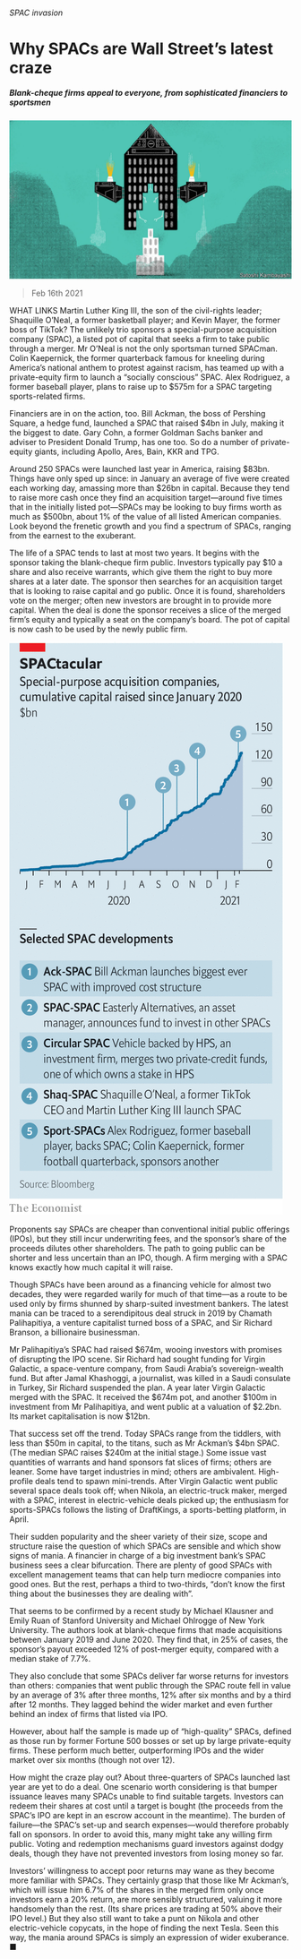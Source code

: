 ###### SPAC invasion

# Why SPACs are Wall Street’s latest craze 

##### Blank-cheque firms appeal to everyone, from sophisticated financiers to sportsmen 

![image](images/20210220_fnd002.jpg) 

> Feb 16th 2021 


WHAT LINKS Martin Luther King III, the son of the civil-rights leader; Shaquille O’Neal, a former basketball player; and Kevin Mayer, the former boss of TikTok? The unlikely trio sponsors a special-purpose acquisition company (SPAC), a listed pot of capital that seeks a firm to take public through a merger. Mr O’Neal is not the only sportsman turned SPACman. Colin Kaepernick, the former quarterback famous for kneeling during America’s national anthem to protest against racism, has teamed up with a private-equity firm to launch a “socially conscious” SPAC. Alex Rodriguez, a former baseball player, plans to raise up to $575m for a SPAC targeting sports-related firms.


Financiers are in on the action, too. Bill Ackman, the boss of Pershing Square, a hedge fund, launched a SPAC that raised $4bn in July, making it the biggest to date. Gary Cohn, a former Goldman Sachs banker and adviser to President Donald Trump, has one too. So do a number of private-equity giants, including Apollo, Ares, Bain, KKR and TPG.



Around 250 SPACs were launched last year in America, raising $83bn. Things have only sped up since: in January an average of five were created each working day, amassing more than $26bn in capital. Because they tend to raise more cash once they find an acquisition target—around five times that in the initially listed pot—SPACs may be looking to buy firms worth as much as $500bn, about 1% of the value of all listed American companies. Look beyond the frenetic growth and you find a spectrum of SPACs, ranging from the earnest to the exuberant.


The life of a SPAC tends to last at most two years. It begins with the sponsor taking the blank-cheque firm public. Investors typically pay $10 a share and also receive warrants, which give them the right to buy more shares at a later date. The sponsor then searches for an acquisition target that is looking to raise capital and go public. Once it is found, shareholders vote on the merger; often new investors are brought in to provide more capital. When the deal is done the sponsor receives a slice of the merged firm’s equity and typically a seat on the company’s board. The pot of capital is now cash to be used by the newly public firm.

![image](images/20210220_FNC906.png) 



Proponents say SPACs are cheaper than conventional initial public offerings (IPOs), but they still incur underwriting fees, and the sponsor’s share of the proceeds dilutes other shareholders. The path to going public can be shorter and less uncertain than an IPO, though. A firm merging with a SPAC knows exactly how much capital it will raise.


Though SPACs have been around as a financing vehicle for almost two decades, they were regarded warily for much of that time—as a route to be used only by firms shunned by sharp-suited investment bankers. The latest mania can be traced to a serendipitous deal struck in 2019 by Chamath Palihapitiya, a venture capitalist turned boss of a SPAC, and Sir Richard Branson, a billionaire businessman.


Mr Palihapitiya’s SPAC had raised $674m, wooing investors with promises of disrupting the IPO scene. Sir Richard had sought funding for Virgin Galactic, a space-venture company, from Saudi Arabia’s sovereign-wealth fund. But after Jamal Khashoggi, a journalist, was killed in a Saudi consulate in Turkey, Sir Richard suspended the plan. A year later Virgin Galactic merged with the SPAC. It received the $674m pot, and another $100m in investment from Mr Palihapitiya, and went public at a valuation of $2.2bn. Its market capitalisation is now $12bn. 


That success set off the trend. Today SPACs range from the tiddlers, with less than $50m in capital, to the titans, such as Mr Ackman’s $4bn SPAC. (The median SPAC raises $240m at the initial stage.) Some issue vast quantities of warrants and hand sponsors fat slices of firms; others are leaner. Some have target industries in mind; others are ambivalent. High-profile deals tend to spawn mini-trends. After Virgin Galactic went public several space deals took off; when Nikola, an electric-truck maker, merged with a SPAC, interest in electric-vehicle deals picked up; the enthusiasm for sports-SPACs follows the listing of DraftKings, a sports-betting platform, in April.


Their sudden popularity and the sheer variety of their size, scope and structure raise the question of which SPACs are sensible and which show signs of mania. A financier in charge of a big investment bank’s SPAC business sees a clear bifurcation. There are plenty of good SPACs with excellent management teams that can help turn mediocre companies into good ones. But the rest, perhaps a third to two-thirds, “don’t know the first thing about the businesses they are dealing with”.


That seems to be confirmed by a recent study by Michael Klausner and Emily Ruan of Stanford University and Michael Ohlrogge of New York University. The authors look at blank-cheque firms that made acquisitions between January 2019 and June 2020. They find that, in 25% of cases, the sponsor’s payout exceeded 12% of post-merger equity, compared with a median stake of 7.7%.


They also conclude that some SPACs deliver far worse returns for investors than others: companies that went public through the SPAC route fell in value by an average of 3% after three months, 12% after six months and by a third after 12 months. They lagged behind the wider market and even further behind an index of firms that listed via IPO.


However, about half the sample is made up of “high-quality” SPACs, defined as those run by former Fortune 500 bosses or set up by large private-equity firms. These perform much better, outperforming IPOs and the wider market over six months (though not over 12).


How might the craze play out? About three-quarters of SPACs launched last year are yet to do a deal. One scenario worth considering is that bumper issuance leaves many SPACs unable to find suitable targets. Investors can redeem their shares at cost until a target is bought (the proceeds from the SPAC’s IPO are kept in an escrow account in the meantime). The burden of failure—the SPAC’s set-up and search expenses—would therefore probably fall on sponsors. In order to avoid this, many might take any willing firm public. Voting and redemption mechanisms guard investors against dodgy deals, though they have not prevented investors from losing money so far.


Investors’ willingness to accept poor returns may wane as they become more familiar with SPACs. They certainly grasp that those like Mr Ackman’s, which will issue him 6.7% of the shares in the merged firm only once investors earn a 20% return, are more sensibly structured, valuing it more handsomely than the rest. (Its share prices are trading at 50% above their IPO level.) But they also still want to take a punt on Nikola and other electric-vehicle copycats, in the hope of finding the next Tesla. Seen this way, the mania around SPACs is simply an expression of wider exuberance. ■

